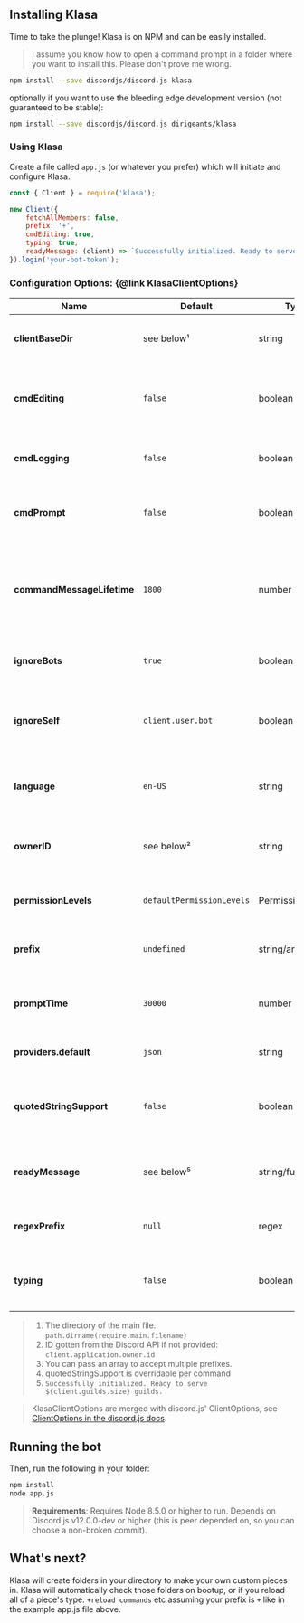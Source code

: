 ## Installing Klasa

Time to take the plunge! Klasa is on NPM and can be easily installed.

> I assume you know how to open a command prompt in a folder where you want to install this. Please don't prove me wrong.

```sh
npm install --save discordjs/discord.js klasa
```

optionally if you want to use the bleeding edge development version (not guaranteed to be stable):

```sh
npm install --save discordjs/discord.js dirigeants/klasa
```

### Using Klasa

Create a file called `app.js` (or whatever you prefer) which will initiate and configure Klasa.

```javascript
const { Client } = require('klasa');

new Client({
	fetchAllMembers: false,
	prefix: '+',
	cmdEditing: true,
	typing: true,
	readyMessage: (client) => `Successfully initialized. Ready to serve ${client.guilds.size} guilds.`
}).login('your-bot-token');
```

### Configuration Options: {@link KlasaClientOptions}

| Name                       | Default                   | Type               | Description                                                                         |
| -------------------------- | ------------------------- | ------------------ | ----------------------------------------------------------------------------------- |
| **clientBaseDir**          | see below¹                | string             | The directory where all piece folders can be found                                  |
| **cmdEditing**             | `false`                   | boolean            | Whether the bot should update responses if the command is edited                    |
| **cmdLogging**             | `false`                   | boolean            | Whether the bot should log command usage                                            |
| **cmdPrompt**              | `false`                   | boolean            | Whether the bot should prompt missing parameters                                    |
| **commandMessageLifetime** | `1800`                    | number             | The threshold for when command messages should be sweeped in seconds since last edit |
| **ignoreBots**             | `true`                    | boolean            | Whether or not this bot should ignore other bots                                    |
| **ignoreSelf**             | `client.user.bot`         | boolean            | Whether or not this bot should ignore itself (true for bots, false for selfbots)    |
| **language**               | `en-US`                   | string             | The default language Klasa should opt-in for the commands                           |
| **ownerID**                | see below²                | string             | The Discord ID for the user the bot should respect as the owner                     |
| **permissionLevels**       | `defaultPermissionLevels` | PermissionLevels   | The permission levels to use with this bot                                          |
| **prefix**                 | `undefined`               | string/array       | The default prefix(es) when the bot first boots up.³                                |
| **promptTime**             | `30000`                   | number             | The amount of time in milliseconds prompts should last                              |
| **providers.default**      | `json`                    | string             | The default provider to use in Klasa                                                |
| **quotedStringSupport**    | `false`                   | boolean            | Whether the bot should default to using quoted string support⁴                      |
| **readyMessage**           | see below⁵                | string/function    | readyMessage to be passed through to Klasa's ready event.                           |
| **regexPrefix**            | `null`                    | regex              | The regular expression prefix if one is provided                                    |
| **typing**                 | `false`                   | boolean            | Whether the bot should type while processing commands.                              |

>1. The directory of the main file. `path.dirname(require.main.filename)`
>1. ID gotten from the Discord API if not provided: `client.application.owner.id`
>1. You can pass an array to accept multiple prefixes.
>1. quotedStringSupport is overridable per command
>1. `Successfully initialized. Ready to serve ${client.guilds.size} guilds.`

> KlasaClientOptions are merged with discord.js' ClientOptions, see [ClientOptions in the discord.js docs](https://discord.js.org/#/docs/main/master/typedef/ClientOptions).

## Running the bot

Then, run the following in your folder:

```sh
npm install
node app.js
```

> **Requirements**: Requires Node 8.5.0 or higher to run. Depends on Discord.js v12.0.0-dev or higher (this is peer depended on, so you can choose a non-broken commit).

## What's next?

Klasa will create folders in your directory to make your own custom pieces in. Klasa will automatically check those folders on bootup, or if you reload all of a piece's type. `+reload commands` etc assuming your prefix is `+` like in the example app.js file above.
